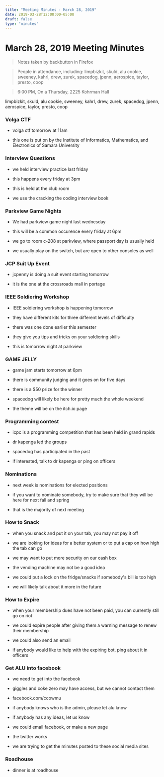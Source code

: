 ```yaml
---
title: "Meeting Minutes - March 28, 2019"
date: 2019-03-28T12:00:00-05:00
draft: false
type: "minutes"
---
```


# March 28, 2019 Meeting Minutes
> Notes taken by backbutton in Firefox

> People in attendance, including: limpbizkit, skuld, alu cookie, sweeney, kahrl, drew, zurek, spacedog, jpenn, aerospice, taylor, presto, coop

> 6:00 PM, On a Thursday, 2225 Kohrman Hall

limpbizkit, skuld, alu cookie, sweeney, kahrl, drew, zurek, spacedog, jpenn, aerospice, taylor, presto, coop

### Volga CTF

* volga ctf tomorrow at 11am

* this one is put on by the Institute of Informatics, Mathematics, and Electronics of Samara University

### Interview Questions

* we held interview practice last friday

* this happens every friday at 3pm

* this is held at the club room

* we use the cracking the coding interview book

### Parkview Game Nights

* We had parkview game night last wednesday

* this will be a common occurence every friday at 6pm

* we go to room c-208 at parkview, where passport day is usually held

* we usually play on the switch, but are open to other consoles as well

### JCP Suit Up Event

* jcpenny is doing a suit event starting tomorrow

* it is the one at the crossroads mall in portage

### IEEE Soldiering Workshop

* IEEE soldiering workshop is happening tomorrow

* they have different kits for three different levels of difficulty

* there was one done earlier this semester

* they give you tips and tricks on your soldiering skills

* this is tomorrow night at parkview

### GAME JELLY

* game jam starts tomorrow at 6pm

* there is community judging and it goes on for five days

* there is a $50 prize for the winner

* spacedog will likely be here for pretty much the whole weekend

* the theme will be on the itch.io page

### Programming contest

* icpc is a programming competition that has been held in grand rapids

* dr kapenga led the groups

* spacedog has participated in the past

* if interested, talk to dr kapenga or ping on officers

### Nominations

* next week is nominations for elected positions

* if you want to nominate somebody, try to make sure that they will be here for next fall and spring

* that is the majority of next meeting

### How to Snack

* when you snack and put it on your tab, you may not pay it off

* we are looking for ideas for a better system or to put a cap on how high the tab can go

* we may want to put more security on our cash box

* the vending machine may not be a good idea

* we could put a lock on the fridge/snacks if somebody's bill is too high

* we will likely talk about it more in the future

### How to Expire

* when your membership dues have not been paid, you can currently still go on riot

* we could expire people after giving them a warning message to renew their membership

* we could also send an email

* if anybody would like to help with the expiring bot, ping about it in officers

### Get ALU into facebook

* we need to get into the facebook

* giggles and coke zero may have access, but we cannot contact them

* facebook.com/ccowmu

* if anybody knows who is the admin, please let alu know

* if anybody has any ideas, let us know

* we could email facebook, or make a new page

* the twitter works

* we are trying to get the minutes posted to these social media sites

### Roadhouse

* dinner is at roadhouse
